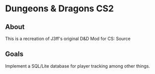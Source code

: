 # Dungeons & Dragons CS2

## About

This is a recreation of J3ff's original D&D Mod for CS: Source

## Goals

Implement a SQL/Lite database for player tracking among other things.